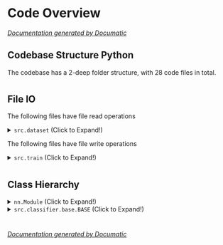 # Code Overview

[_Documentation generated by Documatic_](https://www.documatic.com)

<!---Documatic-section-Codebase Structure Python-start--->
## Codebase Structure Python

The codebase has a 2-deep folder structure,
                with 28 code files in total.

# #
<!---Documatic-section-Codebase Structure Python-end--->

<!---Documatic-section-File IO-start--->
## File IO

<!---Documatic-block-file_io-start--->
The following files have file read operations

<!---Documatic-block-src.dataset-start--->
<details>
	<summary><code>src.dataset</code> (Click to Expand!)</summary>

* src.dataset.loader
</details>
<!---Documatic-block-src.dataset-end--->

The following files have file write operations

<!---Documatic-block-src.train-start--->
<details>
	<summary><code>src.train</code> (Click to Expand!)</summary>

* src.train.maml
* src.train.regular
</details>
<!---Documatic-block-src.train-end--->
<!---Documatic-block-file_io-end--->

# #
<!---Documatic-section-File IO-end--->

<!---Documatic-section-Class Hierarchy-start--->
## Class Hierarchy

<!---Documatic-block-nn.Module-start--->
<details>
	<summary><code>nn.Module</code> (Click to Expand!)</summary>

* src.classifier.base.BASE
* src.classifier.mlp.distLinear
* src.embedding.cxtebd.CXTEBD
* src.embedding.meta.META
* src.embedding.meta.RNN
</details>
<!---Documatic-block-nn.Module-end--->

<!---Documatic-block-src.classifier.base.BASE-start--->
<details>
	<summary><code>src.classifier.base.BASE</code> (Click to Expand!)</summary>

* src.classifier.lrd2.LRD2
* src.classifier.mlp.MLP
* src.classifier.nn.NN
* src.classifier.proto.PROTO
* src.classifier.r2d2.R2D2
* src.classifier.routing.ROUTING
</details>
<!---Documatic-block-src.classifier.base.BASE-end--->

# #
<!---Documatic-section-Class Hierarchy-end--->

[_Documentation generated by Documatic_](https://www.documatic.com)